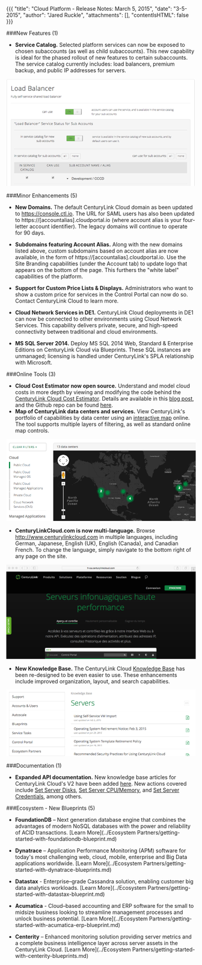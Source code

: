 {{{
  "title": "Cloud Platform - Release Notes: March 5, 2015",
  "date": "3-5-2015",
  "author": "Jared Ruckle",
  "attachments": [],
  "contentIsHTML": false
}}}

###New Features (1)

* **Service Catalog.** Selected platform services can now be exposed to chosen subaccounts (as well as child subaccounts). This new capability is ideal for the phased rollout of new features to certain subaccounts. The service catalog currently includes: load balancers, premium backup, and public IP addresses for servers.

![Service Catalog](../images/service-catalog-01.png)

###Minor Enhancements (5)</strong>

* **New Domains.** The default CenturyLink Cloud domain as been updated to https://console.ctl.io.  The URL for SAML users has also been updated to https://[accountalias].cloudportal.io (where account alias is your four-letter account identifier). The legacy domains will continue to operate for 90 days.

* **Subdomains featuring Account Alias.** Along with the new domains listed above, custom subdomains based on account alias are now available, in the form of https://[accountalias].cloudportal.io. Use the Site Branding capabilities (under the Account tab) to update logo that appears on the bottom of the page. This furthers the "white label" capabilities of the platform.

* **Support for Custom Price Lists & Displays.** Administrators who want to show a custom price for services in the Control Portal can now do so. Contact CenturyLink Cloud to learn more.

* **Cloud Network Services in DE1.** CenturyLink Cloud deployments in DE1 can now be connected to other environments using Cloud Network Services.  This capability delivers private, secure, and high-speed connectivity between traditional and cloud environments.
* **MS SQL Server 2014.** Deploy MS SQL 2014 Web, Standard & Enterprise Editions on CenturyLink Cloud via Blueprints.  These SQL instances are unmanaged; licensing is handled under CenturyLink's SPLA relationship with Microsoft.

###Online Tools (3)

* **Cloud Cost Estimator now open source.** Understand and model cloud costs in more depth by viewing and modifying the code behind the [CenturyLink Cloud Cost Estimator](http://www.centurylinkcloud.com/estimator). Details are available in this [blog post](http://www.centurylinkcloud.com/blog/post/cloud-services-estimator-now-open-source), and the Github repo can be found [here](www.github.com/CenturyLinkCloud/PriceEstimator).
* **Map of CenturyLink data centers and services.** View CenturyLink's portfolio of capabilities by data center using an [interactive map](http://www.centurylinkcloud.com/data-centers) online.  The tool supports multiple layers of filtering, as well as standard online map controls.

![Online Map of Services & Locations](../images/datacenter-capabilities-map-01.png)

* **CenturyLinkCloud.com is now multi-language.** Browse http://www.centurylinkcloud.com in multiple languages, including German, Japanese, English (UK), English (Canada), and Canadian French. To change the language, simply navigate to the bottom right of any page on the site.

![Multi-language Site](../images/multilanguage-website-01.png)
* **New Knowledge Base.** The CenturyLink Cloud [Knowledge Base](../knowledge-base) has been re-designed to be even easier to use. These enhancements include improved organization, layout, and search capabilities.

![Online Knowledge Base](../images/knowledge-base-online-01.png)

###Documentation (1)
* **Expanded API documentation.** New knowledge base articles for CenturyLink Cloud's V2 have been added [here](http://www.centurylinkcloud.com/api-docs/v2/).  New actions covered include [Set Server Disks](http://www.centurylinkcloud.com/api-docs/v2/#servers-set-server-disks), [Set Server CPU/Memory](http://www.centurylinkcloud.com/api-docs/v2/#servers-set-server-cpumemory), and [Set Server Credentials](http://www.centurylinkcloud.com/api-docs/v2/#servers-set-server-credentials), among others.

###Ecosystem - New Blueprints (5)

* **FoundationDB** – Next generation database engine that combines the advantages of modern NoSQL databases with the power and reliability of ACID transactions. [Learn More](../Ecosystem Partners/getting-started-with-foundationdb-blueprint.md)

* **Dynatrace** – Application Performance Monitoring (APM) software for today's most challenging web, cloud, mobile, enterprise and Big Data applications worldwide.
[Learn More](../Ecosystem Partners/getting-started-with-dynatrace-blueprints.md)

* **Datastax** - Enterprise–grade Cassandra solution, enabling customer big data analytics workloads.
[Learn More](../Ecosystem Partners/getting-started-with-datastax-blueprint.md)

* **Acumatica** - Cloud–based accounting and ERP software for the small to midsize business looking to streamline management processes and unlock business potential. [Learn More](../Ecosystem Partners/getting-started-with-acumatica-erp-blueprint.md)

* **Centerity** – Enhanced monitoring solution providing server metrics and a complete business intelligence layer across  server assets in the CenturyLink Cloud. [Learn More](../Ecosystem Partners/getting-started-with-centerity-blueprints.md)
